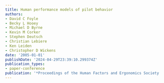 ```yaml
---
title: Human performance models of pilot behavior
authors:
- David C Foyle
- Becky L Hooey
- Michael D Byrne
- Kevin M Corker
- Stephen Deutsch
- Christian Lebiere
- Ken Leiden
- Christopher D Wickens
date: '2005-01-01'
publishDate: '2024-04-29T23:39:10.299374Z'
publication_types:
- paper-conference
publication: '*Proceedings of the Human Factors and Ergonomics Society Annual Meeting*'
---
```

